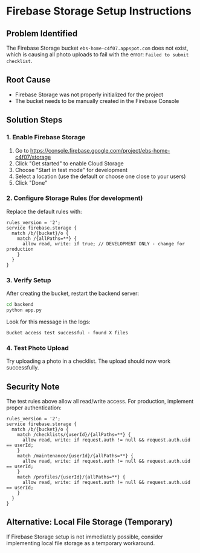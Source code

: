 # Firebase Storage Setup Instructions

## Problem Identified
The Firebase Storage bucket `ebs-home-c4f07.appspot.com` does not exist, which is causing all photo uploads to fail with the error: `Failed to submit checklist`.

## Root Cause
- Firebase Storage was not properly initialized for the project
- The bucket needs to be manually created in the Firebase Console

## Solution Steps

### 1. Enable Firebase Storage
1. Go to https://console.firebase.google.com/project/ebs-home-c4f07/storage
2. Click "Get started" to enable Cloud Storage
3. Choose "Start in test mode" for development
4. Select a location (use the default or choose one close to your users)
5. Click "Done"

### 2. Configure Storage Rules (for development)
Replace the default rules with:
```
rules_version = '2';
service firebase.storage {
  match /b/{bucket}/o {
    match /{allPaths=**} {
      allow read, write: if true; // DEVELOPMENT ONLY - change for production
    }
  }
}
```

### 3. Verify Setup
After creating the bucket, restart the backend server:
```bash
cd backend
python app.py
```

Look for this message in the logs:
```
Bucket access test successful - found X files
```

### 4. Test Photo Upload
Try uploading a photo in a checklist. The upload should now work successfully.

## Security Note
The test rules above allow all read/write access. For production, implement proper authentication:

```
rules_version = '2';
service firebase.storage {
  match /b/{bucket}/o {
    match /checklists/{userId}/{allPaths=**} {
      allow read, write: if request.auth != null && request.auth.uid == userId;
    }
    match /maintenance/{userId}/{allPaths=**} {
      allow read, write: if request.auth != null && request.auth.uid == userId;
    }
    match /profiles/{userId}/{allPaths=**} {
      allow read, write: if request.auth != null && request.auth.uid == userId;
    }
  }
}
```

## Alternative: Local File Storage (Temporary)
If Firebase Storage setup is not immediately possible, consider implementing local file storage as a temporary workaround.